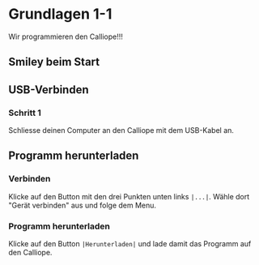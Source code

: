 # Grundlagen 1-1
Wir programmieren den Calliope!!!

## Smiley beim Start
### 



## USB-Verbinden
### Schritt 1
Schliesse deinen Computer an den Calliope mit dem USB-Kabel an.

## Programm herunterladen

### Verbinden 
Klicke auf den Button mit den drei Punkten unten links ```|...|```. Wähle dort "Gerät verbinden" aus und folge dem Menu.

### Programm herunterladen
Klicke auf den Button ```|Herunterladen|``` und lade damit das Programm auf den Calliope.




